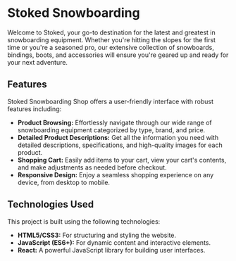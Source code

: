 # Stoked Snowboarding

Welcome to Stoked, your go-to destination for the latest and greatest in snowboarding equipment. Whether you're hitting the slopes for the first time or you're a seasoned pro, our extensive collection of snowboards, bindings, boots, and accessories will ensure you're geared up and ready for your next adventure.

## Features

Stoked Snowboarding Shop offers a user-friendly interface with robust features including:

- **Product Browsing:** Effortlessly navigate through our wide range of snowboarding equipment categorized by type, brand, and price.
- **Detailed Product Descriptions:** Get all the information you need with detailed descriptions, specifications, and high-quality images for each product.
- **Shopping Cart:** Easily add items to your cart, view your cart's contents, and make adjustments as needed before checkout.
- **Responsive Design:** Enjoy a seamless shopping experience on any device, from desktop to mobile.

## Technologies Used

This project is built using the following technologies:

- **HTML5/CSS3:** For structuring and styling the website.
- **JavaScript (ES6+):** For dynamic content and interactive elements.
- **React:** A powerful JavaScript library for building user interfaces.
